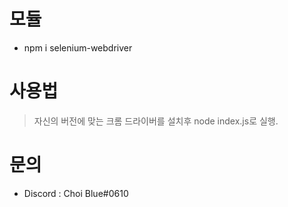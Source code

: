 # 모듈
- npm i selenium-webdriver

# 사용법
> 자신의 버전에 맞는 크롬 드라이버를 설치후
node index.js로 실행.

# 문의
- Discord : Choi Blue#0610
